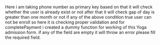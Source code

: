 Here i am taking phone number as primary key based on that it will check whether the user is already exist or not after that it will check gap of day is greater than one month or not if
any of the above condition true user can not be enroll so here it is checking proper validation and for completePayment i created a dummy function for working of this Yoga admission form.
if any of the field are empty it will throw an error please fill the required field.
